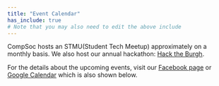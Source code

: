 ```yaml
---
title: "Event Calendar"
has_include: true
# Note that you may also need to edit the above include
---
```


CompSoc hosts an STMU(Student Tech Meetup) approximately on a monthly basis. We also host our annual hackathon: [Hack the Burgh](http://hacktheburgh.com).

For the details about the upcoming events, visit our [Facebook page](https://www.facebook.com/pg/compsoc/events) or [Google Calendar](https://calendar.google.com/calendar/embed?title=CompSoc%20Calendar&showPrint=0&showCalendars=0&mode=AGENDA&height=600&wkst=1&bgcolor=%23FFFFFF&src=comp-soc.com_1k2f1gda8js9nav1ilr5g5h6vk%40group.calendar.google.com&color=%23182C57&ctz=Europe%2FLondon) which is also shown below.

<div id="calendar"></div>
